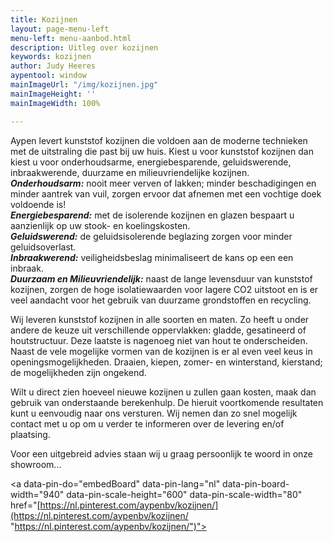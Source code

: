 ```yaml
---
title: Kozijnen
layout: page-menu-left
menu-left: menu-aanbod.html
description: Uitleg over kozijnen
keywords: kozijnen
author: Judy Heeres
aypentool: window
mainImageUrl: "/img/kozijnen.jpg"
mainImageHeight: ''
mainImageWidth: 100%

---
```

Aypen levert kunststof kozijnen die voldoen aan de moderne technieken met de uitstraling die past bij uw huis. Kiest u voor kunststof kozijnen dan kiest u voor onderhoudsarme, energiebesparende, geluidswerende, inbraakwerende, duurzame en milieuvriendelijke kozijnen.  
**_Onderhoudsarm:_** nooit meer verven of lakken; minder beschadigingen en minder aantrek van vuil, zorgen ervoor dat afnemen met een vochtige doek voldoende is!  
**_Energiebesparend:_** met de isolerende kozijnen en glazen bespaart u aanzienlijk op uw stook- en koelingskosten.  
**_Geluidswerend:_** de geluidsisolerende beglazing zorgen voor minder geluidsoverlast.  
**_Inbraakwerend:_** veiligheidsbeslag minimaliseert de kans op een een inbraak.  
**_Duurzaam en Milieuvriendelijk:_** naast de lange levensduur van kunststof kozijnen, zorgen de hoge isolatiewaarden voor lagere CO2 uitstoot en is er veel aandacht voor het gebruik van duurzame grondstoffen en recycling.

Wij leveren kunststof kozijnen in alle soorten en maten. Zo heeft u onder andere de keuze uit verschillende oppervlakken: gladde, gesatineerd of houtstructuur. Deze laatste is nagenoeg niet van hout te onderscheiden. Naast de vele mogelijke vormen van de kozijnen is er al even veel keus in openingsmogelijkheden. Draaien, kiepen, zomer- en winterstand, kierstand; de mogelijkheden zijn ongekend.

Wilt u direct zien hoeveel nieuwe kozijnen u zullen gaan kosten, maak dan gebruik van onderstaande berekenhulp. De hieruit voortkomende resultaten kunt u eenvoudig naar ons versturen. Wij nemen dan zo snel mogelijk contact met u op om u verder te informeren over de levering en/of plaatsing.

Voor een uitgebreid advies staan wij u graag persoonlijk te woord in onze showroom...

<a data-pin-do="embedBoard" data-pin-lang="nl" data-pin-board-width="940" data-pin-scale-height="600" data-pin-scale-width="80" href="[https://nl.pinterest.com/aypenbv/kozijnen/](https://nl.pinterest.com/aypenbv/kozijnen/ "https://nl.pinterest.com/aypenbv/kozijnen/")"></a>